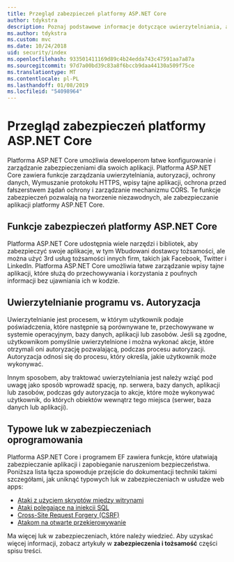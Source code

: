 ```yaml
---
title: Przegląd zabezpieczeń platformy ASP.NET Core
author: tdykstra
description: Poznaj podstawowe informacje dotyczące uwierzytelniania, autoryzacji i zabezpieczeń w programie ASP.NET Core.
ms.author: tdykstra
ms.custom: mvc
ms.date: 10/24/2018
uid: security/index
ms.openlocfilehash: 933501411169d89c4b24edda743c47591aa7a87a
ms.sourcegitcommit: 97d7a00bd39c83a8f6bccb9daa44130a509f75ce
ms.translationtype: MT
ms.contentlocale: pl-PL
ms.lasthandoff: 01/08/2019
ms.locfileid: "54098964"
---
```

# <a name="overview-of-aspnet-core-security"></a>Przegląd zabezpieczeń platformy ASP.NET Core

Platforma ASP.NET Core umożliwia deweloperom łatwe konfigurowanie i zarządzanie zabezpieczeniami dla swoich aplikacji. Platforma ASP.NET Core zawiera funkcje zarządzania uwierzytelniania, autoryzacji, ochrony danych, Wymuszanie protokołu HTTPS, wpisy tajne aplikacji, ochrona przed fałszerstwem żądań ochrony i zarządzanie mechanizmu CORS. Te funkcje zabezpieczeń pozwalają na tworzenie niezawodnych, ale zabezpieczanie aplikacji platformy ASP.NET Core.

## <a name="aspnet-core-security-features"></a>Funkcje zabezpieczeń platformy ASP.NET Core

Platforma ASP.NET Core udostępnia wiele narzędzi i bibliotek, aby zabezpieczyć swoje aplikacje, w tym Wbudowani dostawcy tożsamości, ale można użyć 3rd usług tożsamości innych firm, takich jak Facebook, Twitter i LinkedIn. Platforma ASP.NET Core umożliwia łatwe zarządzanie wpisy tajne aplikacji, które służą do przechowywania i korzystania z poufnych informacji bez ujawniania ich w kodzie.

## <a name="authentication-vs-authorization"></a>Uwierzytelnianie programu vs. Autoryzacja

Uwierzytelnianie jest procesem, w którym użytkownik podaje poświadczenia, które następnie są porównywane te, przechowywane w systemie operacyjnym, bazy danych, aplikacji lub zasobów. Jeśli są zgodne, użytkownikom pomyślnie uwierzytelnione i można wykonać akcje, które otrzymali oni autoryzację pozwalającą, podczas procesu autoryzacji. Autoryzacja odnosi się do procesu, który określa, jakie użytkownik może wykonywać.

Innym sposobem, aby traktować uwierzytelniania jest należy wziąć pod uwagę jako sposób wprowadź spację, np. serwera, bazy danych, aplikacji lub zasobów, podczas gdy autoryzacja to akcje, które może wykonywać użytkownik, do których obiektów wewnątrz tego miejsca (serwer, baza danych lub aplikacji).

## <a name="common-vulnerabilities-in-software"></a>Typowe luk w zabezpieczeniach oprogramowania

Platforma ASP.NET Core i programem EF zawiera funkcje, które ułatwiają zabezpieczanie aplikacji i zapobieganie naruszeniom bezpieczeństwa. Poniższa lista łącza spowoduje przejście do dokumentacji techniki takimi szczegółami, jak uniknąć typowych luk w zabezpieczeniach w usłudze web apps:

* [Ataki z użyciem skryptów między witrynami](xref:security/cross-site-scripting)
* [Ataki polegające na iniekcji SQL](/ef/core/querying/raw-sql)
* [Cross-Site Request Forgery (CSRF)](xref:security/anti-request-forgery)
* [Atakom na otwarte przekierowywanie](xref:security/preventing-open-redirects)

Ma więcej luk w zabezpieczeniach, które należy wiedzieć. Aby uzyskać więcej informacji, zobacz artykuły w **zabezpieczenia i tożsamość** części spisu treści.
